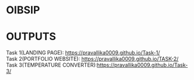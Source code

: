# OIBSIP
# OUTPUTS
Task 1(LANDING PAGE): https://pravallika0009.github.io/Task-1/ </br>
Task 2(PORTFOLIO WEBSITE): https://pravallika0009.github.io/TASK-2/</br>
Task 3(TEMPERATURE CONVERTER):https://pravallika0009.github.io/Task-3/
